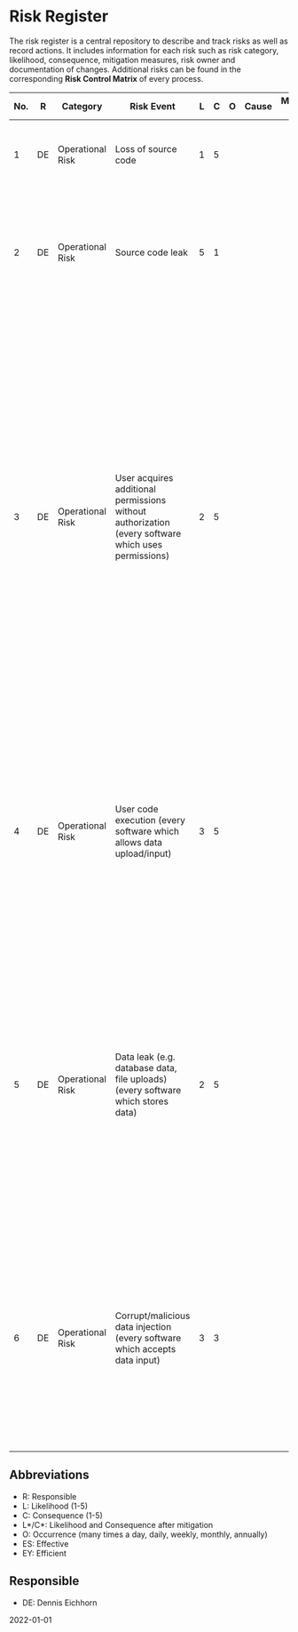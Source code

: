 # Risk Register

The risk register is a central repository to describe and track risks as well as record actions. It includes information for each risk such as risk category, likelihood, consequence, mitigation measures, risk owner and documentation of changes. Additional risks can be found in the corresponding **Risk Control Matrix** of every process.

| No. | R    | Category         | Risk Event                                                   | L    | C    | O    | Cause                      | Mitigation Type                           | Mitigation Strategy                                          | L*   | C*   | Changes | Comments                                                     | ES   | EY   |
| -------- | ---- | ---------------- | ------------------------------------------------------------ | ---- | ---- | ---- | ------------------------------------------------------------ | ---- | ---- | ------- | ------------------------------------------------------------ | ---- | ---- | ---- | ---- |
| 1        | DE   | Operational Risk | Loss of source code                                          | 1    | 5    |      |  |  | Avoiding: Store source code in cloud (github). At least one local developer PC and project server. |      |      |         |                                                              | yes  | yes  |
| 2        | DE   | Operational Risk | Source code leak                                             | 5    | 1    |      |  |  | Controlling: The programming language is compiled at runtime. The value of the software lies in the updates, support and licenses. |      |      |         | Many companies transferred the revenue model to subscriptions (e.g. Adobe, Microsoft) in order to avoid similar problems. | yes  | yes  |
| 3        | DE   | Operational Risk | User acquires additional permissions without authorization (every software which uses permissions) | 2    | 5    |      |  |  | Avoiding: Permissions can only be granted by users which have received the permissions to do so. Users which can change permissions may also only have the permission to change specific users/permissions (single application elements, not the whole application.). We provide a documentation on who to manage permissions incl. best practices. Customers with a maintenance contract also receive additional advice based on their account permission handling. We also check regularly if features can be used by default without the necessary permissions. |      |      |         | The consequences or severities depend on the permissions which can be acquired. | yes  | yes  |
| 4        | DE   | Operational Risk | User code execution (every software which allows data upload/input) | 3    | 5    |      |  |  | Avoiding: User provided code is a critical part of some modules (e.g. Helper, Job). These modules provided by OMS execute code user code in iframes. We provide guidelines regarding this sensitive topic which explains that only developers in a company should have access to such functionalities. |      |      |         |                                                              | yes  | yes  |
| 5        | DE   | Operational Risk | Data leak (e.g. database data, file uploads) (every software which stores data) | 2    | 5    |      |  |  | Avoiding: We regularly check if users have access to data without the necessary permissions. Our modules may use encryption for extremely sensitive data. Media files are only accessible through the media module which allows to check the necessary reading permissions. We also provide a general policy for customers who to secure and maintain their servers. |      |      |         | This is a big problem for almost every company working with data. The biggest known leaks happened among others to Adobe, ebay, Equifax, LinkedIn, Yahoo, ... | yes  | yes  |
| 6        | DE   | Operational Risk | Corrupt/malicious data injection (every software which accepts data input) | 3    | 3    |      |  |  | Avoiding: Data is validated client side (minimal protection) and server side. Generally, user input is only accepted if it matches the specified allowed format. Data is usually not sanitized to avoid mistakes during the sanitizing process. Database query statements are prepared and encoded. |      |      |         |                                                              | yes  | yes  |

## Abbreviations

* R: Responsible
* L: Likelihood (1-5)
* C: Consequence (1-5)
* L\*/C\*: Likelihood and Consequence after mitigation
* O: Occurrence (many times a day, daily, weekly, monthly, annually)
* ES: Effective
* EY: Efficient

## Responsible

* DE: Dennis Eichhorn



2022-01-01

